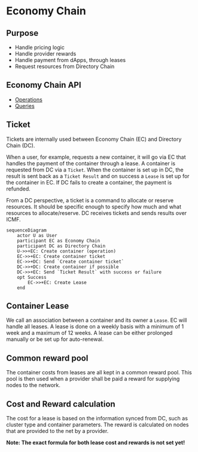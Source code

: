 # Economy Chain

## Purpose

- Handle pricing logic
- Handle provider rewards
- Handle payment from dApps, through leases
- Request resources from Directory Chain

## Economy Chain API

- [Operations](./EC_Operations)
- [Queries](./EC_Queries)

## Ticket

Tickets are internally used between Economy Chain (EC) and Directory Chain (DC).

When a user, for example, requests a new container, it will go via EC that handles the payment of the container through
a lease. A container is requested from DC via a `Ticket`. When the container is set up in DC, the result is sent back
as a `Ticket Result` and on success a `Lease` is set up for the container in EC. If DC fails to create a container,
the payment is refunded.

From a DC perspective, a ticket is a command to allocate or reserve resources. It should be specific enough to
specify how much and what resources to allocate/reserve. DC receives tickets and sends results over ICMF.

```mermaid
sequenceDiagram
    actor U as User
    participant EC as Economy Chain
    participant DC as Directory Chain
    U->>+EC: Create container (operation)
    EC->>+EC: Create container ticket
    EC->>+DC: Send `Create container ticket`
    DC->>+DC: Create container if possible
    DC->>+EC: Send `Ticket Result` with success or failure
    opt Success
        EC->>+EC: Create Lease
    end
```

## Container Lease

We call an association between a container and its owner a `Lease`. EC will handle all leases. A lease is done
on a weekly basis with a minimum of 1 week and a maximum of 12 weeks. A lease can be either prolonged manually or be
set up for auto-renewal. 

## Common reward pool

The container costs from leases are all kept in a common reward pool. This pool is then used when a provider shall be
paid a reward for supplying nodes to the network.

## Cost and Reward calculation

The cost for a lease is based on the information synced from DC, such as cluster type and container parameters. The
reward is calculated on nodes that are provided to the net by a provider.

<strong>Note: The exact formula for both lease cost and rewards is not set yet!</strong>